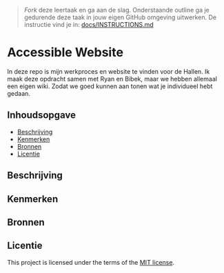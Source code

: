 > _Fork_ deze leertaak en ga aan de slag. Onderstaande outline ga je gedurende deze taak in jouw eigen GitHub omgeving uitwerken. De instructie vind je in: [docs/INSTRUCTIONS.md](https://github.com/fdnd-task/all-human-accessible-website/blob/main/docs/INSTRUCTIONS.md)

# Accessible Website

In deze repo is mijn werkproces en website te vinden voor de Hallen. Ik maak deze opdracht samen met Ryan en Bibek, maar we hebben allemaal een eigen wiki. Zodat we goed kunnen aan tonen wat je individueel hebt gedaan.

## Inhoudsopgave

  * [Beschrijving](#beschrijving)
  * [Kenmerken](#kenmerken)
  * [Bronnen](#bronnen)
  * [Licentie](#licentie)

## Beschrijving
<!-- In de Beschrijving staat hoe je project er uit ziet, hoe het werkt en wat je er mee kan. -->
<!-- Voeg een mooie poster visual toe 📸 -->
<!-- Voeg een link toe naar Github Pages 🌐-->

## Kenmerken
<!-- Bij Kenmerken staat welke technieken zijn gebruikt en hoe. Wat is de HTML structuur? Wat zijn de belangrijkste dingen in CSS? Wat is er met Javascript gedaan en hoe? Misschien heb je een framwork of library gebruikt? -->



## Bronnen

## Licentie


This project is licensed under the terms of the [MIT license](./LICENSE).

